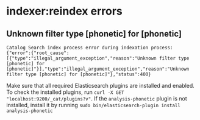 # indexer:reindex errors

## Unknown filter type [phonetic] for [phonetic]

```console
Catalog Search index process error during indexation process:
{"error":{"root_cause":[{"type":"illegal_argument_exception","reason":"Unknown filter type [phonetic] for [phonetic]"}],"type":"illegal_argument_exception","reason":"Unknown filter type [phonetic] for [phonetic]"},"status":400}
```

Make sure that all required Elasticsearch plugins are installed and enabled. To check the installed plugins, run `curl -X GET "localhost:9200/_cat/plugins?v"`. If the `analysis-phonetic` plugin is not installed, install it by running `sudo bin/elasticsearch-plugin install analysis-phonetic`